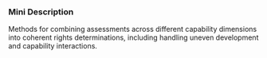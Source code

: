 ### Mini Description

Methods for combining assessments across different capability dimensions into coherent rights determinations, including handling uneven development and capability interactions.
